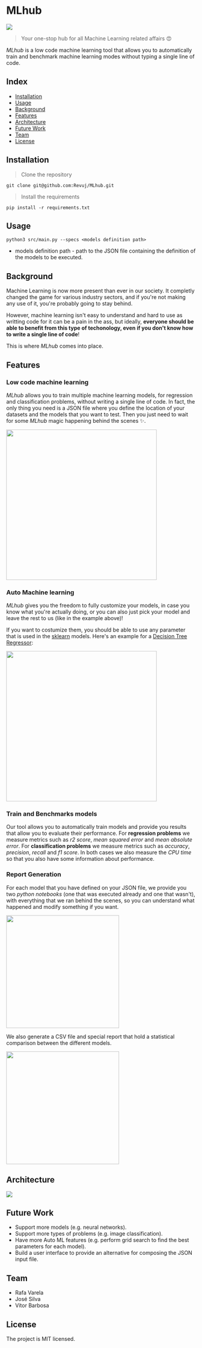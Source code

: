 # MLhub

![](https://i.imgur.com/7rJCCew.png)

> Your one-stop hub for all Machine Learning related affairs 😍

*MLhub* is a low code machine learning tool that allows you to automatically train and benchmark machine learning modes without typing a single line of code.

## Index

- [Installation](#installation)
- [Usage](#usage)
- [Background](#background)
- [Features](#features)
- [Architecture](#architecture)
- [Future Work](#future-work)
- [Team](#team)
- [License](#license)

## Installation
> Clone the repository

```git clone git@github.com:Revuj/MLhub.git```

> Install the requirements
>
```pip install -r requirements.txt```

## Usage

```python3 src/main.py --specs <models definition path>```

* models definition path - path to the JSON file containing the definition of the models to be executed.


## Background

Machine Learning is now more present than ever in our society. It completly changed the game for various industry sectors, and if you're not making any use of it, you're probably going to stay behind.

However, machine learning isn't easy to understand and hard to use as writting code for it can be a pain in the ass, but ideally, **everyone should be able to benefit from this type of techonology, even if you don't know how to write a single line of code**!

This is where *MLhub* comes into place.


## Features

### Low code machine learning

*MLhub* allows you to train multiple machine learning models, for regression and classification problems, without writing a single line of code. In fact, the only thing you need is a JSON file where you define the location of your datasets and the models that you want to test. Then you just need to wait for some *MLhub* magic happening behind the scenes ✨.

<img src="https://i.imgur.com/2msYyNe.png" width="400"/>



### Auto Machine learning

*MLhub* gives you the freedom to fully customize your models, in case you know what you're actually doing, or you can also just pick your model and leave the rest to us (like in the example above)! 

If you want to costumize them, you should be able to use any parameter that is used in the [sklearn](https://scikit-learn.org/stable/index.html) models. Here's an example for a [Decision Tree Regressor](https://scikit-learn.org/stable/modules/generated/sklearn.tree.DecisionTreeRegressor.html):

<img src="https://i.imgur.com/asFbFPz.png" width="400"/>


### Train and Benchmarks models

Our tool allows you to automatically train models and provide you results that allow you to evaluate their performance. For **regression problems** we measure metrics such as *r2 score*, *mean squared error* and *mean absolute error*. For **classification problems** we measure metrics such as *accuracy*, *precision*, *recall* and *f1 score*. In both cases we also measure the *CPU time* so that you also have some information about performance.


### Report Generation

For each model that you have defined on your JSON file, we provide you two *python notebooks* (one that was executed already and one that wasn't), with everything that we ran behind the scenes, so you can understand what happened and modify something if you want. 

<img src="https://i.imgur.com/lgOX0JG.png" width="300"/>

 

We also generate a CSV file and special report that hold a statistical comparison between the different models.

<img src="https://i.imgur.com/4LppTXN.png" width="300"/>

## Architecture

![](https://i.imgur.com/h1lBgXM.png)


## Future Work

* Support more models (e.g. neural networks).
* Support more types of problems (e.g. image classification).
* Have more Auto ML features (e.g. perform grid search to find the best parameters for each model).
* Build a user interface to provide an alternative for composing the JSON input file.


## Team

* Rafa Varela
* José Silva
* Vítor Barbosa


## License

The project is MIT licensed.
